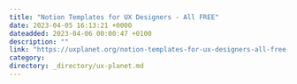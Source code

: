 ```yaml
---
title: "Notion Templates for UX Designers - All FREE"
date: 2023-04-05 16:13:21 +0000
dateadded: 2023-04-06 00:00:47 +0100
description: ""
link: "https://uxplanet.org/notion-templates-for-ux-designers-all-free-cef277191bb6?source=rss----819cc2aaeee0---4"
category:
directory: _directory/ux-planet.md
---
```

